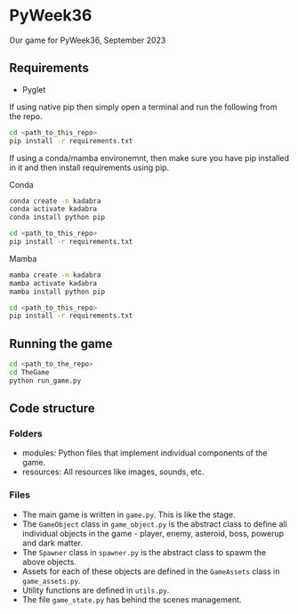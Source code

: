 # PyWeek36
Our game for PyWeek36, September 2023

## Requirements
- Pyglet

If using native pip then simply open a terminal and run the following from the repo.

```bash
cd <path_to_this_repo>
pip install -r requirements.txt
```

If using a conda/mamba environemnt, then make sure you have pip installed in it and then install requirements using pip.

Conda
```bash
conda create -n kadabra
conda activate kadabra
conda install python pip

cd <path_to_this_repo>
pip install -r requirements.txt
```

Mamba
```bash
mamba create -n kadabra
mamba activate kadabra
mamba install python pip

cd <path_to_this_repo>
pip install -r requirements.txt
```


## Running the game
```bash
cd <path_to_the_repo>
cd TheGame
python run_game.py
```

## Code structure

### Folders
- modules: Python files that implement individual components of the game.
- resources: All resources like images, sounds, etc.

### Files
- The main game is written in `game.py`. This is like the stage.   
- The `GameObject` class in `game_object.py` is the abstract class to define all individual objects in the game - player, enemy, asteroid, boss, powerup and dark matter.
- The `Spawner` class in `spawner.py` is the abstract class to spawm the above objects.
- Assets for each of these objects are defined in the `GameAssets` class in `game_assets.py`.  
- Utility functions are defined in `utils.py`.  
- The file `game_state.py` has behind the scenes management.

